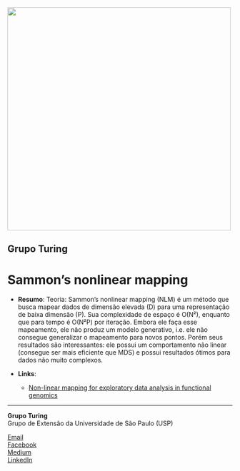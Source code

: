 <img src="https://i.ibb.co/DtHQ3FG/802x265-Logo-GT.png" width="500">

## Grupo Turing
# Sammon’s nonlinear mapping

- **Resumo**:
Teoria: Sammon’s nonlinear mapping (NLM) é um método que busca mapear dados de dimensão elevada (D) para uma representação de baixa dimensão (P). Sua complexidade de espaço é O(N²), enquanto que para tempo é O(N²P) por iteração. Embora ele faça esse mapeamento, ele não produz um modelo generativo, i.e. ele não consegue generalizar o mapeamento para novos pontos. Porém seus resultados são interessantes: ele possui um comportamento não linear (consegue ser mais eficiente que MDS) e possui resultados ótimos para dados não muito complexos. 

- **Links**:
    - [Non-linear mapping for exploratory data analysis in functional genomics](https://www.ncbi.nlm.nih.gov/pmc/articles/PMC548129/)

---
**Grupo Turing**  
Grupo de Extensão da Universidade de São Paulo (USP)

[Email](mailto:turing.usp@gmail.com)   
[Facebook](https://www.facebook.com/grupoturing.usp)  
[Medium](https://www.medium.com/turing-talks)  
[LinkedIn](https://www.linkedin.com/company/grupo-turing)

